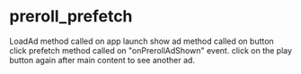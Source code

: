 # preroll_prefetch
LoadAd method called on app launch
show ad method called on button click
prefetch method called on "onPrerollAdShown" event.
click on the play button again after main content to see another ad.

